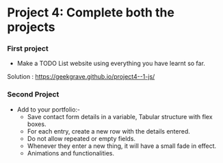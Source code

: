 # Project 4: Complete both the projects

### **First project**
- Make a TODO List website using everything you have learnt so far. 

Solution : https://geekgrave.github.io/project4--1-js/

### **Second Project**
- Add to your portfolio:-
  * Save contact form details in a variable, Tabular structure with flex boxes.
  * For each entry, create a new row with the details entered.
  * Do not allow repeated or empty fields.
  * Whenever they enter a new thing, it will have a small fade in effect.
  * Animations and functionalities.

